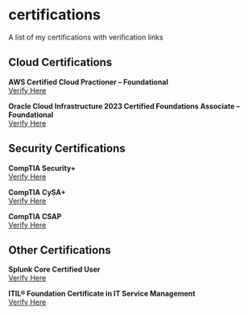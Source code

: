 # certifications
A list of my certifications with verification links 
## Cloud Certifications
 **AWS Certified Cloud Practioner – Foundational**  
  [Verify Here](https://www.credly.com/badges/5e28486a-ff6c-4bf1-85c3-c31e719502e9/linked_in_profile)

**Oracle Cloud Infrastructure 2023 Certified Foundations Associate – Foundational**  
  [Verify Here](https://catalog-education.oracle.com/pls/certview/sharebadge?id=FE8736115BE986832CEDA10963E34D06176FEF980D590F831E6CC3E7B4E00252)

## Security Certifications
 **CompTIA Security+**  
  [Verify Here](https://www.credly.com/badges/ae4e6244-5ca4-40b9-8032-38d02ce6dfce/linked_in_profile)

  **CompTIA CySA+**  
  [Verify Here](https://www.credly.com/badges/b53db657-e45f-4cea-9148-8a69c67f0f07/linked_in_profile)

  **CompTIA CSAP**  
  [Verify Here](https://www.credly.com/earner/earned/badge/89f0f355-4675-42aa-9c24-69ee31dc281d) 

## Other Certifications
 **Splunk Core Certified User**  
  [Verify Here](https://www.credly.com/badges/069cb379-bd5f-45c1-af71-24073a7a33b7/linked_in_profile)

**ITIL® Foundation Certificate in IT Service Management**  
  [Verify Here](peoplecert.org/MyExams/Certificate-Exams)
